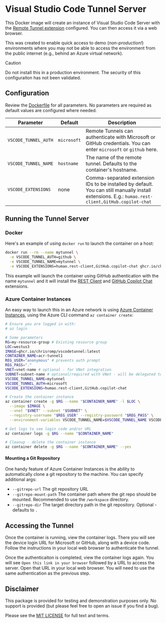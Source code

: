 # Visual Studio Code Tunnel Server

This Docker image will create an instance of Visual Studio Code Server with the [Remote Tunnel extension](https://code.visualstudio.com/docs/remote/tunnels) configured. You can then access it via a web browser.

This was created to enable quick access to demo (_non-production!_) environments where you may not be able to access the environment from the public internet (e.g., behind an Azure virtual network).

> [!CAUTION]
> Do not install this in a production environment. The security of this configuraiton has not been validated.

## Configuration

Review the [Dockerfile](Dockerfile) for all parameters. No parameters are required as default values are configured where needed.

| Parameter | Default | Description |
| --- | --- | --- |
| `VSCODE_TUNNEL_AUTH` | `microsoft` | Remote Tunnels can authenticate with Microsoft or GitHub credentials. You can enter `microsoft` or `github` here. |
| `VSCODE_TUNNEL_NAME` | `hostname` | The name of the remote tunnel. Defaults to the container's hostname. |
| `VSCODE_EXTENSIONS` | none | Comma-separated extension IDs to be installed by default. You can still manually install extensions. E.g.: `humao.rest-client,GitHub.copilot-chat` |

## Running the Tunnel Server

### Docker

Here's an example of using `docker run` to launch the container on a host:

```bash
docker run --rm --name mytunnel \
  -e VSCODE_TUNNEL_AUTH=github \
  -e VSCODE_TUNNEL_NAME=mytunnel \
  -e VSCODE_EXTENSIONS=humao.rest-client,GitHub.copilot-chat ghcr.io/chrisromp/vscodetunnel:latest
```

This example will launch the container using GitHub authentication with the name `mytunnel` and it will install the [REST Client](https://marketplace.visualstudio.com/items?itemName=humao.rest-client) and [GitHub Copilot Chat](https://marketplace.visualstudio.com/items?itemName=github.copilot-chat) extensions.

### Azure Container Instances

An easy way to launch this in an Azure network is using [Azure Container Instances](https://learn.microsoft.com/en-us/azure/container-instances/), using the Azure CLI command `az container create`:

```bash
# Ensure you are logged in with:
# az login

# Some parameters
RG=my-resource-group # Existing resource group
LOC=westus3
IMAGE=ghcr.io/chrisromp/vscodetunnel:latest
CONTAINER_NAME=acr-tunnel1
REG_USER="anonymous" # prevents auth prompt
REG_PASS="."
VNET=vnet-name # optional - for VNet integration
SUBNET=subnet-name # optional/required with VNet - will be delegated to ACI
VSCODE_TUNNEL_NAME=mytunnel
VSCODE_TUNNEL_AUTH=microsoft
VSCODE_EXTENSIONS=humao.rest-client,GitHub.copilot-chat

# Create the container instance
az container create -g $RG --name "$CONTAINER_NAME" -l $LOC \
  --image $IMAGE \
  --vnet "$VNET" --subnet "$SUBNET" \
  --registry-username "$REG_USER" --registry-password "$REG_PASS" \
  --environment-variables VSCODE_TUNNEL_NAME=$VSCODE_TUNNEL_NAME VSCODE_TUNNEL_AUTH=$VSCODE_TUNNEL_AUTH VSCODE_EXTENSIONS=$VSCODE_EXTENSIONS

# Get logs to see login code and/or URL
az container logs -g $RG --name "$CONTAINER_NAME"

# Cleanup - delete the container instance
az container delete -g $RG --name "$CONTAINER_NAME" --yes
```

#### Mounting a Git Repository

One handy feature of Azure Container Instances is the ability to automatically clone a git repository to the machine.  You can specify additional args:

- `--gitrepo-url` The git repository URL
- `--gitrepo-mount-path` The container path where the git repo should be mounted. Recommended to use the `/workspace` directory.
- `--gitrepo-dir` The target directory path in the git repository. Optional - defaults to `.`

## Accessing the Tunnel

Once the container is running, view the container logs. There you will see the device login URL for Microsoft or GitHub, along with a device code. Follow the instructions in your local web browser to authenticate the tunnel.

Once the authenticaiton is completed, view the container logs again. You will see `Open this link in your browser` followed by a URL to access the server. Open that URL in your local web browser. You will need to use the same authentication as the previous step.

## Disclaimer

This package is provided for testing and demonstration purposes only. No support is provided (but please feel free to open an issue if you find a bug).

Please see the [MIT LICENSE](LICENSE) for full text and terms.
